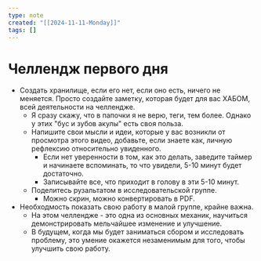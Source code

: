 ```yaml
---
type: note
created: "[[2024-11-11-Monday]]"
tags: []
---
```

#  Челлендж первого дня

- Создать хранилище, если его нет, если оно есть, ничего не меняется. Просто создайте заметку, которая будет для вас ХАБОМ, всей деятельности на челлендже.
	- ﻿﻿Я сразу скажу, что в папочки я не верю, теги, тем более. Однако у этих "бус и зубов акулы" есть своя польза.
	- ﻿﻿Напишите свои мысли и идеи, которые у вас возникли от просмотра этого видео, добавьте, если знаете как, личную рефлексию относительно увиденного.
		- ﻿﻿Если нет уверенности в том, как это делать, заведите таймер и начинаете вспоминать, то что увидели, 5-10 минут будет достаточно.
		- ﻿﻿Записывайте все, что приходит в голову в эти 5-10 минут.
	- ﻿﻿Поделитесь рузальтатом в исследовательской группе.
		- ﻿﻿Можно скрин, можно конвертировать в PDF.
- ﻿﻿Необходмость показать свою работу в малой группе, крайне важна.
	- ﻿﻿На этом челлендже - это одна из основных механик, научиться демонстрировать мельчайшее изменение и улучшение.
	- ﻿﻿В будущем, когда мы будет заниматься сбором и исследовать проблему, это умение окажется незаменимым для того, чтобы улучшить свою работу.